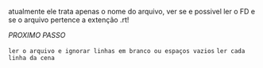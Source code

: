 atualmente ele trata apenas o nome do arquivo, ver se e possivel ler o FD e se o arquivo pertence a extenção .rt!

*PROXIMO PASSO*

`ler o arquivo e ignorar linhas em branco ou espaços vazios`
`ler cada linha da cena`

